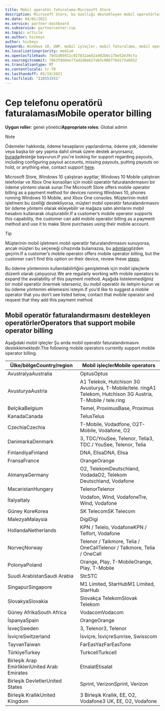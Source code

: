 ```yaml
---
title: Mobil operatör faturalama-Microsoft Store
description: Microsoft Store, bu özelliği destekleyen mobil operatörler için bir ödeme yöntemi olarak mobil operatör faturalandırmasını sunmaktadır.
ms.date: 04/01/2021
ms.service: partner-dashboard
ms.subservice: partnercenter-csp
ms.topic: article
ms.author: hickeys
author: hickeys
keywords: Windows 10, UWP, mobil işleçler, mobil faturalama, mobil operatör faturalama
ms.localizationpriority: medium
ms.openlocfilehash: 70d1d05911c927832ae82a402b0c17be52e39cfa
ms.sourcegitcommit: 7063fdddee77ad2d8e627ab3c806f76d173ab652
ms.translationtype: MT
ms.contentlocale: tr-TR
ms.lasthandoff: 05/19/2021
ms.locfileid: "110151551"
---
```

# <a name="mobile-operator-billing"></a><span data-ttu-id="254f8-104">Cep telefonu operatörü faturalaması</span><span class="sxs-lookup"><span data-stu-id="254f8-104">Mobile operator billing</span></span>

<span data-ttu-id="254f8-105">**Uygun roller**: genel yönetici</span><span class="sxs-lookup"><span data-stu-id="254f8-105">**Appropriate roles**: Global admin</span></span>

> [!NOTE]
> <span data-ttu-id="254f8-106">Ödemeler hakkında, ödeme hesaplarını yapılandırma, ödeme yok, ödemeler veya başka bir şey yapma dahil olmak üzere destek arıyorsanız, [burada](https://developer.microsoft.com/windows/support)desteğe başvurun.</span><span class="sxs-lookup"><span data-stu-id="254f8-106">If you're looking for support regarding payouts, including configuring payout accounts, missing payouts, putting payouts on hold, or anything else, contact support [here](https://developer.microsoft.com/windows/support).</span></span>

<span data-ttu-id="254f8-107">Microsoft Store, Windows 10 çalıştıran aygıtlar, Windows 10 Mobile çalıştıran telefonlar ve Xbox One konsolları için mobil operatör faturalandırmasını bir ödeme yöntemi olarak sunar.</span><span class="sxs-lookup"><span data-stu-id="254f8-107">The Microsoft Store offers mobile operator billing as a payment method for devices running Windows 10, phones running Windows 10 Mobile, and Xbox One consoles.</span></span> <span data-ttu-id="254f8-108">Müşterinin mobil işletmeni bu özelliği destekliyorsa, müşteri mobil operatör faturalandırmasını bir ödeme yöntemi olarak ekleyebilir ve mağaza satın alımlarını mobil hesabını kullanarak oluşturabilir.</span><span class="sxs-lookup"><span data-stu-id="254f8-108">If a customer’s mobile operator supports this capability, the customer can add mobile operator billing as a payment method and use it to make Store purchases using their mobile account.</span></span>

> [!TIP]
> <span data-ttu-id="254f8-109">Müşterinin mobil işletmeni mobil operatör faturalandırmasını sunuyorsa, ancak müşteri bu seçeneği cihazında bulamazsa, bu [adımları](https://support.microsoft.com/instantanswers/b25d6dd6-fb8b-3710-1e13-4d30eb01b51f)gözden geçirin.</span><span class="sxs-lookup"><span data-stu-id="254f8-109">If a customer’s mobile operator offers mobile operator billing, but the customer can't find this option on their device, review these [steps](https://support.microsoft.com/instantanswers/b25d6dd6-fb8b-3710-1e13-4d30eb01b51f).</span></span>

<span data-ttu-id="254f8-110">Bu ödeme yönteminin kullanılabilirliğini genişletmek için mobil işleçlerle düzenli olarak çalışıyoruz.</span><span class="sxs-lookup"><span data-stu-id="254f8-110">We are regularly working with mobile operators to expand the availability of this payment method.</span></span> <span data-ttu-id="254f8-111">Aşağıda listelenmediğiniz bir mobil operatör önermek isterseniz, bu mobil operatör ile iletişim kurun ve bu ödeme yöntemini eklemesini isteyin.</span><span class="sxs-lookup"><span data-stu-id="254f8-111">If you’d like to suggest a mobile operator that you don’t see listed below, contact that mobile operator and request that they add this payment method.</span></span>

## <a name="operators-that-support-mobile-operator-billing"></a><span data-ttu-id="254f8-112">Mobil operatör faturalandırmasını destekleyen operatörler</span><span class="sxs-lookup"><span data-stu-id="254f8-112">Operators that support mobile operator billing</span></span>

<span data-ttu-id="254f8-113">Aşağıdaki mobil işleçler Şu anda mobil operatör faturalandırmasını desteklemektedir.</span><span class="sxs-lookup"><span data-stu-id="254f8-113">The following mobile operators currently support mobile operator billing.</span></span>

| <span data-ttu-id="254f8-114">Ülke/bölge</span><span class="sxs-lookup"><span data-stu-id="254f8-114">Country/region</span></span>       | <span data-ttu-id="254f8-115">Mobil işleçler</span><span class="sxs-lookup"><span data-stu-id="254f8-115">Mobile operators</span></span>                                        |
|----------------------|---------------------------------------------------------|
| <span data-ttu-id="254f8-116">Avustralya</span><span class="sxs-lookup"><span data-stu-id="254f8-116">Australia</span></span>            | <span data-ttu-id="254f8-117">Optus</span><span class="sxs-lookup"><span data-stu-id="254f8-117">Optus</span></span>                                                   |
| <span data-ttu-id="254f8-118">Avusturya</span><span class="sxs-lookup"><span data-stu-id="254f8-118">Austria</span></span>              | <span data-ttu-id="254f8-119">A1 Telekok, Hutchison 3G Avusturya, T-Mobile/tele. ring</span><span class="sxs-lookup"><span data-stu-id="254f8-119">A1 Telekom, Hutchison 3G Austria, T-Mobile / tele.ring</span></span>  |
| <span data-ttu-id="254f8-120">Belçika</span><span class="sxs-lookup"><span data-stu-id="254f8-120">Belgium</span></span>              | <span data-ttu-id="254f8-121">Temel, Proximus</span><span class="sxs-lookup"><span data-stu-id="254f8-121">Base, Proximus</span></span>                                          |
| <span data-ttu-id="254f8-122">Kanada</span><span class="sxs-lookup"><span data-stu-id="254f8-122">Canada</span></span>               | <span data-ttu-id="254f8-123">Telus</span><span class="sxs-lookup"><span data-stu-id="254f8-123">Telus</span></span>                                                   |
| <span data-ttu-id="254f8-124">Czechia</span><span class="sxs-lookup"><span data-stu-id="254f8-124">Czechia</span></span>              | <span data-ttu-id="254f8-125">T-Mobile, Vodadfone, O2</span><span class="sxs-lookup"><span data-stu-id="254f8-125">T-Mobile, Vodafone, O2</span></span>                                  |
| <span data-ttu-id="254f8-126">Danimarka</span><span class="sxs-lookup"><span data-stu-id="254f8-126">Denmark</span></span>              | <span data-ttu-id="254f8-127">3, TDC/YouSee, Telenor, Telia</span><span class="sxs-lookup"><span data-stu-id="254f8-127">3, TDC / YouSee, Telenor, Telia</span></span>                         |
| <span data-ttu-id="254f8-128">Finlandiya</span><span class="sxs-lookup"><span data-stu-id="254f8-128">Finland</span></span>              | <span data-ttu-id="254f8-129">DNA, Elisa</span><span class="sxs-lookup"><span data-stu-id="254f8-129">DNA, Elisa</span></span>                                              |
| <span data-ttu-id="254f8-130">Fransa</span><span class="sxs-lookup"><span data-stu-id="254f8-130">France</span></span>               | <span data-ttu-id="254f8-131">Orange</span><span class="sxs-lookup"><span data-stu-id="254f8-131">Orange</span></span>                                                  |
| <span data-ttu-id="254f8-132">Almanya</span><span class="sxs-lookup"><span data-stu-id="254f8-132">Germany</span></span>              | <span data-ttu-id="254f8-133">O2, TelekomDeutschland, Vodada</span><span class="sxs-lookup"><span data-stu-id="254f8-133">O2, Telekom Deutschland, Vodafone</span></span>                       |
| <span data-ttu-id="254f8-134">Macaristan</span><span class="sxs-lookup"><span data-stu-id="254f8-134">Hungary</span></span>              | <span data-ttu-id="254f8-135">Telenor</span><span class="sxs-lookup"><span data-stu-id="254f8-135">Telenor</span></span>                                                 |
| <span data-ttu-id="254f8-136">İtalya</span><span class="sxs-lookup"><span data-stu-id="254f8-136">Italy</span></span>                | <span data-ttu-id="254f8-137">Vodafon, Wind, Vodafone</span><span class="sxs-lookup"><span data-stu-id="254f8-137">Tre, Wind, Vodafone</span></span>                                     |
| <span data-ttu-id="254f8-138">Güney Kore</span><span class="sxs-lookup"><span data-stu-id="254f8-138">Korea</span></span>                | <span data-ttu-id="254f8-139">SK Telecom</span><span class="sxs-lookup"><span data-stu-id="254f8-139">SK Telecom</span></span>                                              |
| <span data-ttu-id="254f8-140">Malezya</span><span class="sxs-lookup"><span data-stu-id="254f8-140">Malaysia</span></span>             | <span data-ttu-id="254f8-141">Digi</span><span class="sxs-lookup"><span data-stu-id="254f8-141">Digi</span></span>                                                    |
| <span data-ttu-id="254f8-142">Hollanda</span><span class="sxs-lookup"><span data-stu-id="254f8-142">Netherlands</span></span>          | <span data-ttu-id="254f8-143">KPN / Telelo, Vodafone</span><span class="sxs-lookup"><span data-stu-id="254f8-143">KPN / Telfort, Vodafone</span></span>                                 |
| <span data-ttu-id="254f8-144">Norveç</span><span class="sxs-lookup"><span data-stu-id="254f8-144">Norway</span></span>               | <span data-ttu-id="254f8-145">Telenor / Talkmore, Telia / OneCall</span><span class="sxs-lookup"><span data-stu-id="254f8-145">Telenor / Talkmore, Telia / OneCall</span></span>                     |
| <span data-ttu-id="254f8-146">Polonya</span><span class="sxs-lookup"><span data-stu-id="254f8-146">Poland</span></span>               | <span data-ttu-id="254f8-147">Orange, Play, T-Mobile</span><span class="sxs-lookup"><span data-stu-id="254f8-147">Orange, Play, T-Mobile</span></span>                                  |
| <span data-ttu-id="254f8-148">Suudi Arabistan</span><span class="sxs-lookup"><span data-stu-id="254f8-148">Saudi Arabia</span></span>         | <span data-ttu-id="254f8-149">Stc</span><span class="sxs-lookup"><span data-stu-id="254f8-149">STC</span></span>                                                     |
| <span data-ttu-id="254f8-150">Singapur</span><span class="sxs-lookup"><span data-stu-id="254f8-150">Singapore</span></span>            | <span data-ttu-id="254f8-151">M1 Limited, StarHub</span><span class="sxs-lookup"><span data-stu-id="254f8-151">M1 Limited, StarHub</span></span>                                     |
| <span data-ttu-id="254f8-152">Slovakya</span><span class="sxs-lookup"><span data-stu-id="254f8-152">Slovakia</span></span>             | <span data-ttu-id="254f8-153">Slovakça Telekom</span><span class="sxs-lookup"><span data-stu-id="254f8-153">Slovak Telekom</span></span>                                          |
| <span data-ttu-id="254f8-154">Güney Afrika</span><span class="sxs-lookup"><span data-stu-id="254f8-154">South Africa</span></span>         | <span data-ttu-id="254f8-155">Vodacom</span><span class="sxs-lookup"><span data-stu-id="254f8-155">Vodacom</span></span>                                                 |
| <span data-ttu-id="254f8-156">İspanya</span><span class="sxs-lookup"><span data-stu-id="254f8-156">Spain</span></span>                | <span data-ttu-id="254f8-157">Orange</span><span class="sxs-lookup"><span data-stu-id="254f8-157">Orange</span></span>                                                  |
| <span data-ttu-id="254f8-158">İsveç</span><span class="sxs-lookup"><span data-stu-id="254f8-158">Sweden</span></span>               | <span data-ttu-id="254f8-159">3, Telenor</span><span class="sxs-lookup"><span data-stu-id="254f8-159">3, Telenor</span></span>                                              |
| <span data-ttu-id="254f8-160">İsviçre</span><span class="sxs-lookup"><span data-stu-id="254f8-160">Switzerland</span></span>          | <span data-ttu-id="254f8-161">İsviçre, İsviçre</span><span class="sxs-lookup"><span data-stu-id="254f8-161">Sunrise, Swisscom</span></span>                                       |
| <span data-ttu-id="254f8-162">Tayvan</span><span class="sxs-lookup"><span data-stu-id="254f8-162">Taiwan</span></span>               | <span data-ttu-id="254f8-163">FarEasYaz</span><span class="sxs-lookup"><span data-stu-id="254f8-163">FarEasTone</span></span>                                              |
| <span data-ttu-id="254f8-164">Türkiye</span><span class="sxs-lookup"><span data-stu-id="254f8-164">Turkey</span></span>               | <span data-ttu-id="254f8-165">Turkcell</span><span class="sxs-lookup"><span data-stu-id="254f8-165">Turkcell</span></span>                                                |
| <span data-ttu-id="254f8-166">Birleşik Arap Emirlikleri</span><span class="sxs-lookup"><span data-stu-id="254f8-166">United Arab Emirates</span></span> | <span data-ttu-id="254f8-167">Etnalat</span><span class="sxs-lookup"><span data-stu-id="254f8-167">Etisalat</span></span>                                                |
| <span data-ttu-id="254f8-168">Birleşik Devletler</span><span class="sxs-lookup"><span data-stu-id="254f8-168">United States</span></span>        | <span data-ttu-id="254f8-169">Sprint, Verizon</span><span class="sxs-lookup"><span data-stu-id="254f8-169">Sprint, Verizon</span></span>                                         |
| <span data-ttu-id="254f8-170">Birleşik Krallık</span><span class="sxs-lookup"><span data-stu-id="254f8-170">United Kingdom</span></span>       | <span data-ttu-id="254f8-171">3 Birleşik Krallık, EE, O2, Vodafone</span><span class="sxs-lookup"><span data-stu-id="254f8-171">3 UK, EE, O2, Vodafone</span></span>                                 |
